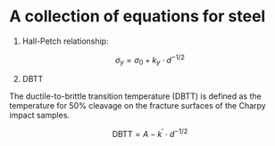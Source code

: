 # A collection of equations for steel

1. Hall-Petch relationship:

$$
\sigma_{y}=\sigma_{0}+k_{y} \cdot d^{-1 / 2}
$$

2. DBTT
   
The ductile-to-brittle transition temperature (DBTT) is defined as the temperature for 50% cleavage on the fracture surfaces of the Charpy impact samples.

$$
\mathrm{DBTT}=A-k^{\prime} \cdot d^{-1 / 2}
$$
